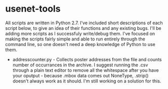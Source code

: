 # usenet-tools
All scripts are written in Python 2.7. I've included short descriptions of each script below, to give an idea of their functions and any existing bugs. I'll be adding more scripts as I successfuly write/debug them. I've focused on making the scripts fairly simple and able to run entirely through the command line, so one doesn't need a deep knowledge of Python to use them.

* addresscounter.py - Collects poster addresses from the file and counts number of occurrances in the archive. I suggest running the .csv through a plain text editor to remove all the whitespace after you have your oputput - because .mbox data comes out NoneType, .strip() doesn't always work as it should. I'm still working on a solution for this.


